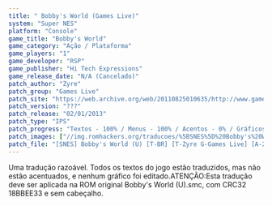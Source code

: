 ```yaml
---
title: " Bobby's World (Games Live)"
system: "Super NES"
platform: "Console"
game_title: "Bobby's World"
game_category: "Ação / Plataforma"
game_players: "1"
game_developer: "RSP"
game_publisher: "Hi Tech Expressions"
game_release_date: "N/A (Cancelado)"
patch_author: "Zyre"
patch_group: "Games Live"
patch_site: "https://web.archive.org/web/20110825010635/http://www.gameslive.com.br/"
patch_version: "???"
patch_release: "02/01/2013"
patch_type: "IPS"
patch_progress: "Textos - 100% / Menus - 100% / Acentos - 0% / Gráficos - 0%"
patch_images: ["//img.romhackers.org/traducoes/%5BSNES%5D%20Bobby's%20World%20-%20Games%20Live%20-%201.png","//img.romhackers.org/traducoes/%5BSNES%5D%20Bobby's%20World%20-%20Games%20Live%20-%202.png","//img.romhackers.org/traducoes/%5BSNES%5D%20Bobby's%20World%20-%20Games%20Live%20-%203.png"]
patch_file: "[SNES] Bobby's World (U) [T-BR] [T-Zyre G-Games Live] [A-2013].zip"
---
```

Uma tradução razoável. Todos os textos do jogo estão traduzidos, mas não estão acentuados, e nenhum gráfico foi editado.ATENÇÃO:Esta tradução deve ser aplicada na ROM original Bobby's World (U).smc, com CRC32 18BBEE33 e sem cabeçalho.